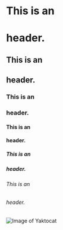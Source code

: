 # This is an <h1> header.

## This is an <h2> header.

### This is an <h3> header.

#### This is an <h4> header.

##### This is an <h5> header.

###### This is an <h6> header.


![Image of Yaktocat](https://octodex.github.com/images/yaktocat.png)
